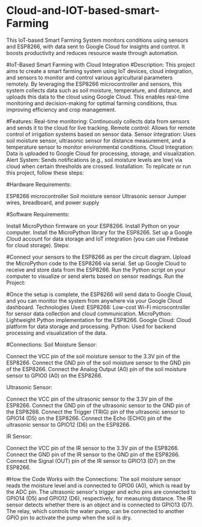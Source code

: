 # Cloud-and-IOT-based-smart-Farming
This IoT-based Smart Farming System monitors conditions using sensors and ESP8266, with data sent to Google Cloud for insights and control. It boosts productivity and reduces resource waste through automation.

#IoT-Based Smart Farming with Cloud Integration
#Description:
This project aims to create a smart farming system using IoT devices, cloud integration, and sensors to monitor and control various agricultural parameters remotely. By leveraging the ESP8266 microcontroller and sensors, this system collects data such as soil moisture, temperature, and distance, and uploads this data to the cloud using Google Cloud. This enables real-time monitoring and decision-making for optimal farming conditions, thus improving efficiency and crop management.

#Features:
Real-time monitoring: Continuously collects data from sensors and sends it to the cloud for live tracking.
Remote control: Allows for remote control of irrigation systems based on sensor data.
Sensor integration: Uses soil moisture sensor, ultrasonic sensor for distance measurement, and a temperature sensor to monitor environmental conditions.
Cloud Integration: Data is uploaded to Google Cloud for processing, storage, and visualization.
Alert System: Sends notifications (e.g., soil moisture levels are low) via cloud when certain thresholds are crossed.
Installation:
To replicate or run this project, follow these steps:

#Hardware Requirements:

ESP8266 microcontroller
Soil moisture sensor
Ultrasonic sensor
Jumper wires, breadboard, and power supply

#Software Requirements:

Install MicroPython firmware on your ESP8266.
Install Python on your computer.
Install the MicroPython library for the ESP8266.
Set up a Google Cloud account for data storage and IoT integration (you can use Firebase for cloud storage).
Steps:

#Connect your sensors to the ESP8266 as per the circuit diagram.
Upload the MicroPython code to the ESP8266 via serial.
Set up Google Cloud to receive and store data from the ESP8266.
Run the Python script on your computer to visualize or send alerts based on sensor readings.
Run the Project:

#Once the setup is complete, the ESP8266 will send data to Google Cloud, and you can monitor the system from anywhere via your Google Cloud dashboard.
Technologies Used:
ESP8266: Low-cost Wi-Fi microcontroller for sensor data collection and cloud communication.
MicroPython: Lightweight Python implementation for the ESP8266.
Google Cloud: Cloud platform for data storage and processing.
Python: Used for backend processing and visualization of the data.

#Connections:
Soil Moisture Sensor:

Connect the VCC pin of the soil moisture sensor to the 3.3V pin of the ESP8266.
Connect the GND pin of the soil moisture sensor to the GND pin of the ESP8266.
Connect the Analog Output (A0) pin of the soil moisture sensor to GPIO0 (A0) on the ESP8266.

Ultrasonic Sensor:

Connect the VCC pin of the ultrasonic sensor to the 3.3V pin of the ESP8266.
Connect the GND pin of the ultrasonic sensor to the GND pin of the ESP8266.
Connect the Trigger (TRIG) pin of the ultrasonic sensor to GPIO14 (D5) on the ESP8266.
Connect the Echo (ECHO) pin of the ultrasonic sensor to GPIO12 (D6) on the ESP8266.

IR Sensor:

Connect the VCC pin of the IR sensor to the 3.3V pin of the ESP8266.
Connect the GND pin of the IR sensor to the GND pin of the ESP8266.
Connect the Signal (OUT) pin of the IR sensor to GPIO13 (D7) on the ESP8266.

#How the Code Works with the Connections:
The soil moisture sensor reads the moisture level and is connected to GPIO0 (A0), which is read by the ADC pin.
The ultrasonic sensor's trigger and echo pins are connected to GPIO14 (D5) and GPIO12 (D6), respectively, for measuring distance.
The IR sensor detects whether there is an object and is connected to GPIO13 (D7).
The relay, which controls the water pump, can be connected to another GPIO pin to activate the pump when the soil is dry.
